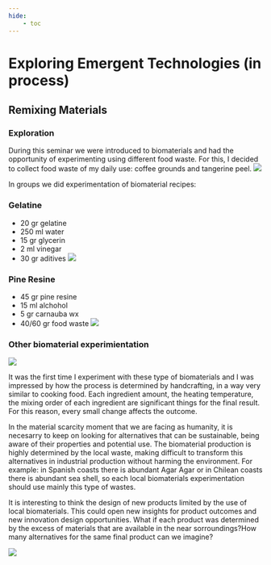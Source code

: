 ```yaml
---
hide:
    - toc
---
```


# Exploring Emergent Technologies (in process)

> ## 

## Remixing Materials 

### Exploration

During this seminar we were introduced to biomaterials and had the opportunity of experimenting using different food waste. For this, I decided to collect food waste of my daily use: coffee grounds and tangerine peel.
![](../images/emergenttech/mandarinacafe.jpg)

In groups we did experimentation of biomaterial recipes:

### Gelatine

- 20 gr gelatine
- 250 ml water
- 15 gr glycerin
- 2 ml vinegar
- 30 gr aditives
![](../images/emergenttech/gelatin.jpg)


### Pine Resine

- 45 gr pine resine
- 15 ml alchohol
- 5 gr carnauba wx
- 40/60 gr food waste
![](../images/emergenttech/pineresin.jpg)


### Other biomaterial experimientation
![](../images/emergenttech/biomateriales.jpg)

It was the first time I experiment with these type of biomaterials and I was impressed by how the process is determined by handcrafting, in a way very similar to cooking food. Each ingredient amount, the heating temperature, the mixing order of each ingredient are significant things for the final result. For this reason, every small change affects the outcome. 

In the material scarcity moment that we are facing as humanity, it is necesarry to keep on looking for alternatives that can be sustainable, being aware of their properties and potential use. The biomaterial production is highly determined by the local waste, making difficult to transform this alternatives in industrial production without harming the environment. For example: in Spanish coasts there is abundant Agar Agar or in Chilean coasts there is abundant sea shell, so each local biomaterials experimentation should use mainly this type of wastes. 

It is interesting to think the design of new products limited by the use of local biomaterials. This could open new insights for product outcomes and new innovation design opportunities. What if each product was determined by the excess of materials that are available in the near sorroundings?How many alternatives for the same final product can we imagine?

![](../images/emergenttech/otrosbiomateriales.jpg)






























